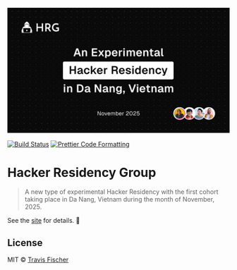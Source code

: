 <p align="center">
  <a href="https://hackerresidencygroup.com">
    <img alt="Hacker Residency Group" src="https://raw.githubusercontent.com/HackerResidencyGroup/website/main/public/hrg-social-image-dark.png" width="640">
  </a>
</p>

<p>
  <a href="https://github.com/HackerResidencyGroup/website/actions/workflows/main.yml"><img alt="Build Status" src="https://github.com/HackerResidencyGroup/website/actions/workflows/main.yml/badge.svg" /></a>
  <a href="https://prettier.io"><img alt="Prettier Code Formatting" src="https://img.shields.io/badge/code_style-prettier-brightgreen.svg" /></a>
</p>

# Hacker Residency Group <!-- omit from toc -->

> A new type of experimental Hacker Residency with the first cohort taking place in Da Nang, Vietnam during the month of November, 2025.

See the [site](https://hackerresidencygroup.com) for details. 💪

## License

MIT © [Travis Fischer](https://x.com/transitive_bs)
